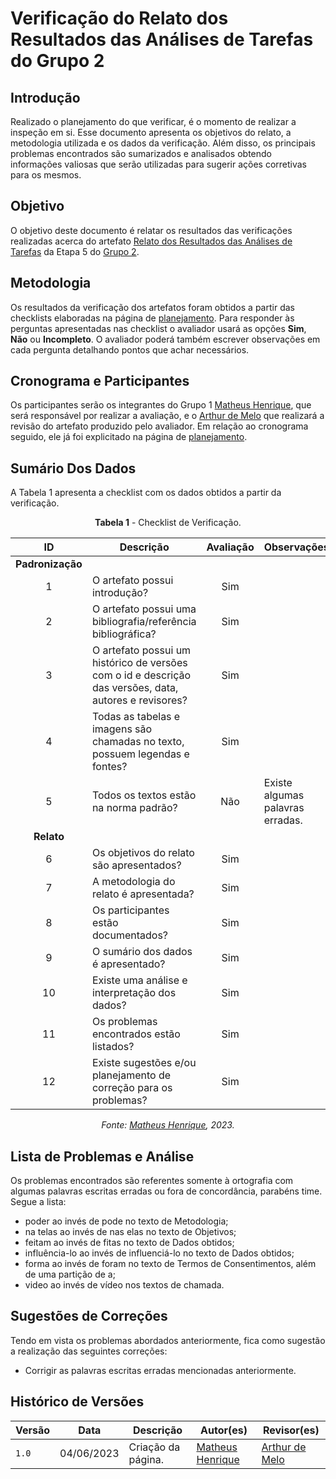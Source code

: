 # Verificação do Relato dos Resultados das Análises de Tarefas do Grupo 2

## Introdução

Realizado o planejamento do que verificar, é o momento de realizar a inspeção em si. Esse documento apresenta os objetivos do relato, a metodologia utilizada e os dados da verificação. Além disso, os principais problemas encontrados são sumarizados e analisados obtendo informações valiosas que serão utilizadas para sugerir ações corretivas para os mesmos.

## Objetivo

O objetivo deste documento é relatar os resultados das verificações realizadas acerca do artefato [Relato dos Resultados das Análises de Tarefas](https://interacao-humano-computador.github.io/2023.1-Wikipedia/design-avaliacao-desenvolvimento/nivel1/analiseDeTarefas/relatoDaAnaliseDeTarefa/) da Etapa 5 do [Grupo 2](https://github.com/Interacao-Humano-Computador/2023.1-Wikipedia).

## Metodologia

Os resultados da verificação dos artefatos foram obtidos a partir das checklists elaboradas na página de [planejamento](../planejamento-verificacao-etapa5-grupo2). Para responder às perguntas apresentadas nas checklist o avaliador usará as opções **Sim**, **Não** ou **Incompleto**. O avaliador poderá também escrever observações em cada pergunta detalhando pontos que achar necessários.

## Cronograma e Participantes

Os participantes serão os integrantes do Grupo 1 [Matheus Henrique](https://github.com/mathonaut), que será responsável por realizar a avaliação, e o [Arthur de Melo](https://github.com/arthurmlv) que realizará a revisão do artefato produzido pelo avaliador. Em relação ao cronograma seguido, ele já foi explicitado na página de [planejamento](../planejamento-verificacao-etapa5-grupo2).

## Sumário Dos Dados

A Tabela 1 apresenta a checklist com os dados obtidos a partir da verificação.

<center>

**Tabela 1** - Checklist de Verificação.

|        ID        | Descrição                                                                                              | Avaliação | Observações                      |
| :--------------: | ------------------------------------------------------------------------------------------------------ | :-------: | -------------------------------- |
| **Padronização** |
|        1         | O artefato possui introdução?                                                                          |    Sim    |                                  |
|        2         | O artefato possui uma bibliografia/referência bibliográfica?                                           |    Sim    |                                  |
|        3         | O artefato possui um histórico de versões com o id e descrição das versões, data, autores e revisores? |    Sim    |                                  |
|        4         | Todas as tabelas e imagens são chamadas no texto, possuem legendas e fontes?                           |    Sim    |                                  |
|        5         | Todos os textos estão na norma padrão?                                                                 |    Não    | Existe algumas palavras erradas. |
|    **Relato**    |
|        6         | Os objetivos do relato são apresentados?                                                               |    Sim    |                                  |
|        7         | A metodologia do relato é apresentada?                                                                 |    Sim    |                                  |
|        8         | Os participantes estão documentados?                                                                   |    Sim    |                                  |
|        9         | O sumário dos dados é apresentado?                                                                     |    Sim    |                                  |
|        10        | Existe uma análise e interpretação dos dados?                                                          |    Sim    |                                  |
|        11        | Os problemas encontrados estão listados?                                                               |    Sim    |                                  |
|        12        | Existe sugestões e/ou planejamento de correção para os problemas?                                      |    Sim    |                                  |

_Fonte: [Matheus Henrique](https://github.com/mathonaut), 2023._

</center>

## Lista de Problemas e Análise

Os problemas encontrados são referentes somente à ortografia com algumas palavras escritas erradas ou fora de concordância, parabéns time. Segue a lista:

- poder ao invés de pode no texto de Metodologia;
- na telas ao invés de nas elas no texto de Objetivos;
- feitam ao invés de fitas no texto de Dados obtidos;
- influência-lo ao invés de influenciá-lo no texto de Dados obtidos;
- forma ao invés de foram no texto de Termos de Consentimentos, além de uma partição de a;
- video ao invés de vídeo nos textos de chamada.

## Sugestões de Correções

Tendo em vista os problemas abordados anteriormente, fica como sugestão a realização das seguintes correções:

- Corrigir as palavras escritas erradas mencionadas anteriormente.

## Histórico de Versões

| Versão | Data       | Descrição          | Autor(es)                                        | Revisor(es)                                    |
| ------ | ---------- | ------------------ | ------------------------------------------------ | ---------------------------------------------- |
| `1.0`  | 04/06/2023 | Criação da página. | [Matheus Henrique](https://github.com/mathonaut) | [Arthur de Melo](https://github.com/arthurmlv) |
